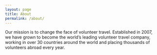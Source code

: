```yaml
---
layout: page
title: About
permalink: /about/
---
```


Our mission is to change the face of volunteer travel. Established in 2007, we have grown to become the world’s leading volunteer travel company, working in over 30 countries around the world and placing thousands of volunteers abroad every year.
